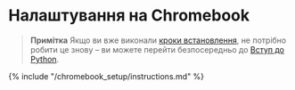 # Налаштування на Chromebook

> **Примітка** Якщо ви вже виконали [кроки встановлення](../installation/README.md), не потрібно робити це знову – ви можете перейти безпосередньо до [Вступ до Python](../python_introduction/README.md).

{% include "/chromebook_setup/instructions.md" %}